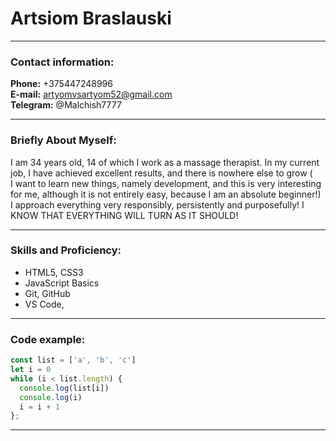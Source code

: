 # Artsiom Braslauski


---

### Contact information:

**Phone:** +375447248996<br>
**E-mail:** artyomvsartyom52@gmail.com<br>
**Telegram:** @Malchish7777<br>


---

### Briefly About Myself:

I am 34 years old, 14 of which I work as a massage therapist. In my current job, I have achieved excellent results, and there is nowhere else to grow (<br>
I want to learn new things, namely development, and this is very interesting for me, although it is not entirely easy, because I am an absolute beginner!) I approach everything very responsibly, persistently and purposefully! I KNOW THAT EVERYTHING WILL TURN AS IT SHOULD!<br>

---

### Skills and Proficiency:

- HTML5, CSS3
- JavaScript Basics
- Git, GitHub
- VS Code,

---

### Code example:

```javascript
const list = ['a', 'b', 'c']
let i = 0
while (i < list.length) {
  console.log(list[i]) 
  console.log(i) 
  i = i + 1
};
```
---

